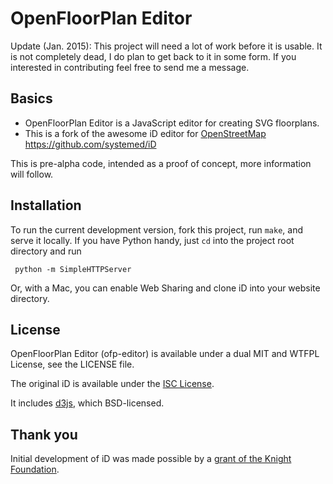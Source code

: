
# OpenFloorPlan Editor

Update (Jan. 2015): This project will need a lot of work before it is usable. It is not completely dead, I do plan to get back to it in some form. If you interested in contributing feel free to send me a message.

## Basics

* OpenFloorPlan Editor is a JavaScript editor for creating SVG floorplans.
* This is a fork of the awesome iD editor for [OpenStreetMap](http://www.openstreetmap.org/) https://github.com/systemed/iD

This is pre-alpha code, intended as a proof of concept, more information will follow.



## Installation

To run the current development version, fork this project, run `make`, and serve it locally.
If you have Python handy, just `cd` into the project root directory and run

     python -m SimpleHTTPServer

Or, with a Mac, you can enable Web Sharing and clone iD into your website directory.


## License

OpenFloorPlan Editor (ofp-editor) is available under a dual MIT and WTFPL License, see the LICENSE file.

The original iD is available under the [ISC License](https://opensource.org/licenses/ISC).

It includes [d3js](http://d3js.org/), which BSD-licensed.

## Thank you

Initial development of iD was made possible by a [grant of the Knight Foundation](http://www.mapbox.com/blog/knight-invests-openstreetmap/).
